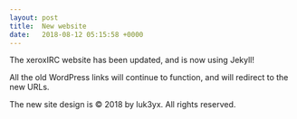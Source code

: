 ```yaml
---
layout: post
title:  New website
date:   2018-08-12 05:15:58 +0000
---
```


The xeroxIRC website has been updated, and is now using Jekyll!

All the old WordPress links will continue to function, and will redirect to the
new URLs.

The new site design is © 2018 by luk3yx. All rights reserved.
